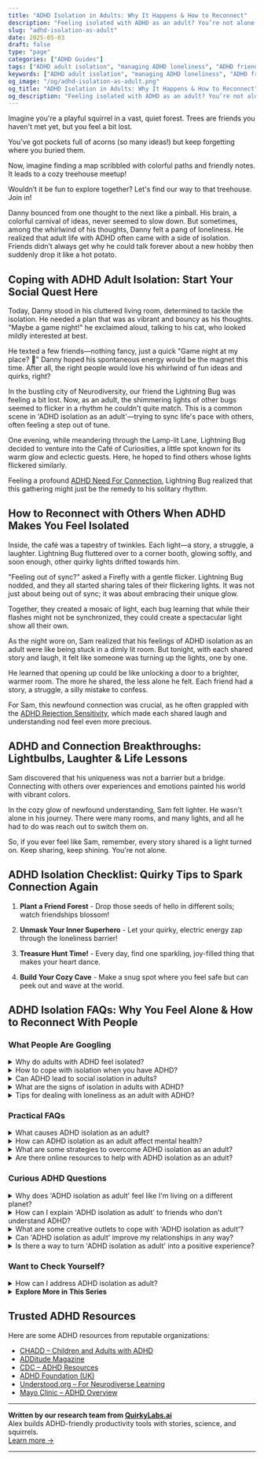 ```yaml
---
title: "ADHD Isolation in Adults: Why It Happens & How to Reconnect"
description: "Feeling isolated with ADHD as an adult? You’re not alone. Discover why disconnection happens and how to build genuine, joyful connections that feel right for you."
slug: "adhd-isolation-as-adult"
date: 2025-05-03
draft: false
type: "page"
categories: ["ADHD Guides"]
tags: ["ADHD adult isolation", "managing ADHD loneliness", "ADHD friendship challenges", "adult ADHD community", "ADHD connection tips", "ADHD emotional support", "ADHD social strategies"]
keywords: ["ADHD adult isolation", "managing ADHD loneliness", "ADHD friendship challenges", "adult ADHD community", "ADHD connection tips", "ADHD emotional support", "ADHD social strategies"]
og_image: "/og/adhd-isolation-as-adult.png"
og_title: "ADHD Isolation in Adults: Why It Happens & How to Reconnect"
og_description: "Feeling isolated with ADHD as an adult? You’re not alone. Discover why disconnection happens and how to build genuine, joyful connections that feel right for you."
---
```


Imagine you're a playful squirrel in a vast, quiet forest. Trees are friends you haven't met yet, but you feel a bit lost. 

You've got pockets full of acorns (so many ideas!) but keep forgetting where you buried them. 

Now, imagine finding a map scribbled with colorful paths and friendly notes. It leads to a cozy treehouse meetup!

Wouldn’t it be fun to explore together? Let's find our way to that treehouse. Join in!

Danny bounced from one thought to the next like a pinball. His brain, a colorful carnival of ideas, never seemed to slow down. But sometimes, among the whirlwind of his thoughts, Danny felt a pang of loneliness. He realized that adult life with ADHD often came with a side of isolation. Friends didn’t always get why he could talk forever about a new hobby then suddenly drop it like a hot potato.

## Coping with ADHD Adult Isolation: Start Your Social Quest Here

Today, Danny stood in his cluttered living room, determined to tackle the isolation. He needed a plan that was as vibrant and bouncy as his thoughts. "Maybe a game night!" he exclaimed aloud, talking to his cat, who looked mildly interested at best.

He texted a few friends—nothing fancy, just a quick "Game night at my place? 🎲" Danny hoped his spontaneous energy would be the magnet this time. After all, the right people would love his whirlwind of fun ideas and quirks, right?

In the bustling city of Neurodiversity, our friend the Lightning Bug was feeling a bit lost. Now, as an adult, the shimmering lights of other bugs seemed to flicker in a rhythm he couldn't quite match. This is a common scene in 'ADHD isolation as an adult'—trying to sync life's pace with others, often feeling a step out of tune.

One evening, while meandering through the Lamp-lit Lane, Lightning Bug decided to venture into the Café of Curiosities, a little spot known for its warm glow and eclectic guests. Here, he hoped to find others whose lights flickered similarly.

Feeling a profound [ADHD Need For Connection](/pages/adhd-need-for-connection/), Lightning Bug realized that this gathering might just be the remedy to his solitary rhythm.

## How to Reconnect with Others When ADHD Makes You Feel Isolated

Inside, the café was a tapestry of twinkles. Each light—a story, a struggle, a laughter. Lightning Bug fluttered over to a corner booth, glowing softly, and soon enough, other quirky lights drifted towards him.

"Feeling out of sync?" asked a Firefly with a gentle flicker. Lightning Bug nodded, and they all started sharing tales of their flickering lights. It was not just about being out of sync; it was about embracing their unique glow.

Together, they created a mosaic of light, each bug learning that while their flashes might not be synchronized, they could create a spectacular light show all their own.

As the night wore on, Sam realized that his feelings of ADHD isolation as an adult were like being stuck in a dimly lit room. But tonight, with each shared story and laugh, it felt like someone was turning up the lights, one by one.

He learned that opening up could be like unlocking a door to a brighter, warmer room. The more he shared, the less alone he felt. Each friend had a story, a struggle, a silly mistake to confess.

For Sam, this newfound connection was crucial, as he often grappled with the [ADHD Rejection Sensitivity](/pages/adhd-rejection-sensitivity/), which made each shared laugh and understanding nod feel even more precious.

## ADHD and Connection Breakthroughs: Lightbulbs, Laughter & Life Lessons

Sam discovered that his uniqueness was not a barrier but a bridge. Connecting with others over experiences and emotions painted his world with vibrant colors.

In the cozy glow of newfound understanding, Sam felt lighter. He wasn't alone in his journey. There were many rooms, and many lights, and all he had to do was reach out to switch them on.

So, if you ever feel like Sam, remember, every story shared is a light turned on. Keep sharing, keep shining. You're not alone.

## ADHD Isolation Checklist: Quirky Tips to Spark Connection Again

1. **Plant a Friend Forest** - Drop those seeds of hello in different soils; watch friendships blossom!

2. **Unmask Your Inner Superhero** - Let your quirky, electric energy zap through the loneliness barrier!

3. **Treasure Hunt Time!** - Every day, find one sparkling, joy-filled thing that makes your heart dance.

4. **Build Your Cozy Cave** - Make a snug spot where you feel safe but can peek out and wave at the world.

## ADHD Isolation FAQs: Why You Feel Alone & How to Reconnect With People

### What People Are Googling

<details><summary>Why do adults with ADHD feel isolated?</summary><p>Adults with ADHD often feel isolated because they might struggle with social interactions and maintaining relationships, which can be challenging when you're managing symptoms like impulsivity, forgetfulness, or difficulty following conversations. Additionally, the fear of being misunderstood or judged for their symptoms can lead some adults with ADHD to withdraw and keep to themselves. It's really important to remember that these feelings are quite common, and reaching out for support, whether through friends, family, or ADHD communities, can be incredibly comforting and beneficial. You're definitely not alone in this, and there are many who truly understand and empathize with what you're going through.</p></details>
<details><summary>How to cope with isolation when you have ADHD?</summary><p>Feeling isolated can be especially tough when you have ADHD, so it's important to gently remind yourself that you're not alone in this. One comforting step is to seek out communities, perhaps online or local groups, where you can connect with others who understand the challenges of ADHD. Engaging in activities that boost your dopamine levels, like exercise, hobbies, or even small tasks you enjoy, can also help lift your spirits. Remember, reaching out to a friend, family member, or a professional for a chat can make a significant difference in brightening your day.</p></details>
<details><summary>Can ADHD lead to social isolation in adults?</summary><p>Absolutely, and you’re not alone in feeling this way. Many adults with ADHD find social interactions challenging due to difficulties with attention, impulsivity, and sometimes misunderstanding social cues. This can sometimes lead to feelings of being misunderstood or out of sync with others, which might result in pulling back from social situations to avoid discomfort or embarrassment. Remember, this is a common experience, and seeking support through therapy, ADHD coaching, or support groups can be incredibly helpful in navigating these challenges.</p></details>
<details><summary>What are the signs of isolation in adults with ADHD?</summary><p>Certainly! Adults with ADHD might experience isolation due to feeling misunderstood or overwhelmed in social situations. You might notice someone withdrawing from friends or activities they used to enjoy, or perhaps they’re expressing feelings of loneliness or sadness more often than usual. They might also overthink social interactions or avoid them altogether due to fear of rejection or misunderstanding. It’s important to approach the situation with kindness and understanding, offering support and encouraging them to explore strategies that foster connection in comfortable, manageable ways.</p></details>
<details><summary>Tips for dealing with loneliness as an adult with ADHD?</summary><p>Dealing with loneliness, especially as an adult with ADHD, can often feel challenging, but you're definitely not alone in this. One helpful tip is to engage in activities that stimulate your interest and passion—whether it's a creative hobby, sport, or a learning group—which can naturally lead you to connect with like-minded individuals. Additionally, consider regular meet-ups, like support groups or clubs tailored to ADHD, where you can share experiences and strategies in a non-judgmental space. Above all, remember that reaching out for social connections is a brave and worthwhile step towards enriching your life.</p></details>



### Practical FAQs

<details><summary>What causes ADHD isolation as an adult?</summary><p>Experiencing isolation as an adult with ADHD is quite common, and it usually stems from a few understandable factors. Social interactions can sometimes feel overwhelming due to difficulties with attention and regulation of emotions, making it tempting to withdraw and avoid potentially stressful situations. Additionally, past experiences of misunderstandings or not feeling "in sync" with others can increase feelings of being different or disconnected. But remember, you're not alone in feeling this way, and there are strategies and supportive communities that can help bridge that gap and enhance your social experiences.</p></details>
<details><summary>How can ADHD isolation as an adult affect mental health?</summary><p>Experiencing isolation as an adult with ADHD can significantly impact your mental health, often intensifying feelings of sadness or anxiety. It's common to feel disconnected or misunderstood, which can lead to withdrawing from social situations and exacerbating feelings of loneliness. Remember, your experiences are valid, and it's okay to seek support through friends, family, or mental health professionals. Building a supportive community, whether online or in-person, can greatly alleviate these feelings and remind you that you're not alone in your journey.</p></details>
<details><summary>What are some strategies to overcome ADHD isolation as an adult?</summary><p>Absolutely, finding ways to connect can really make a difference. One helpful strategy is joining local or online groups that share your interests or experiences with ADHD. It’s a great way to meet people who understand what you’re going through. Another approach is scheduling regular check-ins with friends or family, which can help create a supportive routine. Lastly, trying out new activities like classes or workshops can not only broaden your social network but also boost your confidence. Remember, reaching out takes courage, but it's a brave step towards enriching your social life.</p></details>
<details><summary>Are there online resources to help with ADHD isolation as an adult?</summary><p>Absolutely, you're definitely not alone in feeling this way! There are many online resources specifically designed to help adults with ADHD feel more connected and supported. Websites like ADDA (Attention Deficit Disorder Association) offer virtual support groups, webinars, and a community forum where you can meet others who truly understand what you're going through. Social media platforms also have numerous ADHD-focused groups where you can share experiences, tips, and encouragement in a welcoming and understanding environment. These resources can be a wonderful way to reduce feelings of isolation and build a supportive network.</p></details>



### Curious ADHD Questions

<details><summary>Why does 'ADHD isolation as adult' feel like I'm living on a different planet?</summary><p>Feeling isolated as an adult with ADHD can often feel like you're living on a different planet, and it's completely understandable why you might feel this way. The unique way your brain processes information, manages emotions, and handles tasks can sometimes make connecting with others who don't share these experiences a bit challenging. Remember, though, that your perspective is incredibly valuable, and there are communities and spaces where people share similar experiences. Reaching out to ADHD support groups or online forums can help bridge that gap, making the vast universe feel a bit more like home.</p></details>
<details><summary>How can I explain 'ADHD isolation as adult' to friends who don't understand ADHD?</summary><p>Absolutely, bringing friends into our world can sometimes feel like a challenge, but it's wonderful that you're looking to bridge that understanding. You might start by explaining that ADHD can sometimes make social interactions more exhausting for you than for others. It’s not about not wanting to spend time with them, but more about how your brain processes social engagement and stimuli, which can lead to feeling overwhelmed or needing more time alone to recharge. Assure them that your need for downtime doesn't change how much you value their friendship—it's just part of how you manage your energy and interactions.</p></details>
<details><summary>What are some creative outlets to cope with 'ADHD isolation as adult'?</summary><p>Absolutely, finding creative outlets can be a wonderful way to cope with feelings of isolation that sometimes come with ADHD. You might consider diving into activities that resonate with your interests and allow for self-expression, such as painting, writing, or crafting. These hobbies not only give you a space to explore your creativity but can also connect you with like-minded communities, both online and in person. Joining workshops or classes can be particularly enriching, as they combine learning new skills with social interactions, helping to ease feelings of isolation.</p></details>
<details><summary>Can 'ADHD isolation as adult' improve my relationships in any way?</summary><p>Absolutely, taking some time for "ADHD isolation" as an adult can indeed have a beneficial impact on your relationships. This personal time allows you to recharge and reflect away from the hustle and bustle, which can help you manage your energy and emotions more effectively. When you return to your social circles or family, you might find yourself more present and attentive, qualities that greatly enhance relationships. Plus, understanding your need for isolation can help others appreciate your boundaries and unique ways of processing, fostering deeper mutual respect.</p></details>
<details><summary>Is there a way to turn 'ADHD isolation as adult' into a positive experience?</summary><p>Absolutely, turning the feeling of isolation that sometimes comes with ADHD into a positive experience is definitely possible! Consider this time as a wonderful opportunity to explore your personal interests and hobbies that you might not get around to when you're caught up in social activities. This can also be a great moment to connect with yourself, practicing mindfulness or simply enjoying the peace. Additionally, online communities and forums for ADHD can offer support and camaraderie without the need for physical presence, allowing you to engage and interact at your own pace.</p></details>



### Want to Check Yourself?

<details><summary>How can I address ADHD isolation as adult?</summary><p>Dealing with feelings of isolation as an adult with ADHD can certainly be tough, but remember, you're not alone in this. One effective way to address this is by connecting with others who understand what you're going through, perhaps through local or online ADHD support groups. These spaces can offer not only understanding and camaraderie but also practical advice for dealing with everyday challenges. Additionally, consider exploring hobbies or activities that spark your interest, as these can be wonderful avenues for meeting new people and building meaningful connections. Remember, every step you take towards reaching out and connecting with others is a positive step towards reducing isolation.</p></details>

<script type="application/ld+json">
{
  "@context": "https://schema.org",
  "@type": "FAQPage",
  "mainEntity": [
    {
      "@type": "Question",
      "name": "Why do adults with ADHD feel isolated?",
      "acceptedAnswer": {
        "@type": "Answer",
        "text": "Adults with ADHD often feel isolated because they might struggle with social interactions and maintaining relationships, which can be challenging when you're managing symptoms like impulsivity, forgetfulness, or difficulty following conversations. Additionally, the fear of being misunderstood or judged for their symptoms can lead some adults with ADHD to withdraw and keep to themselves. It's really important to remember that these feelings are quite common, and reaching out for support, whether through friends, family, or ADHD communities, can be incredibly comforting and beneficial. You're definitely not alone in this, and there are many who truly understand and empathize with what you're going through."
      }
    },
    {
      "@type": "Question",
      "name": "How to cope with isolation when you have ADHD?",
      "acceptedAnswer": {
        "@type": "Answer",
        "text": "Feeling isolated can be especially tough when you have ADHD, so it's important to gently remind yourself that you're not alone in this. One comforting step is to seek out communities, perhaps online or local groups, where you can connect with others who understand the challenges of ADHD. Engaging in activities that boost your dopamine levels, like exercise, hobbies, or even small tasks you enjoy, can also help lift your spirits. Remember, reaching out to a friend, family member, or a professional for a chat can make a significant difference in brightening your day."
      }
    },
    {
      "@type": "Question",
      "name": "Can ADHD lead to social isolation in adults?",
      "acceptedAnswer": {
        "@type": "Answer",
        "text": "Absolutely, and you\u2019re not alone in feeling this way. Many adults with ADHD find social interactions challenging due to difficulties with attention, impulsivity, and sometimes misunderstanding social cues. This can sometimes lead to feelings of being misunderstood or out of sync with others, which might result in pulling back from social situations to avoid discomfort or embarrassment. Remember, this is a common experience, and seeking support through therapy, ADHD coaching, or support groups can be incredibly helpful in navigating these challenges."
      }
    },
    {
      "@type": "Question",
      "name": "What are the signs of isolation in adults with ADHD?",
      "acceptedAnswer": {
        "@type": "Answer",
        "text": "Certainly! Adults with ADHD might experience isolation due to feeling misunderstood or overwhelmed in social situations. You might notice someone withdrawing from friends or activities they used to enjoy, or perhaps they\u2019re expressing feelings of loneliness or sadness more often than usual. They might also overthink social interactions or avoid them altogether due to fear of rejection or misunderstanding. It\u2019s important to approach the situation with kindness and understanding, offering support and encouraging them to explore strategies that foster connection in comfortable, manageable ways."
      }
    },
    {
      "@type": "Question",
      "name": "Tips for dealing with loneliness as an adult with ADHD?",
      "acceptedAnswer": {
        "@type": "Answer",
        "text": "Dealing with loneliness, especially as an adult with ADHD, can often feel challenging, but you're definitely not alone in this. One helpful tip is to engage in activities that stimulate your interest and passion\u2014whether it's a creative hobby, sport, or a learning group\u2014which can naturally lead you to connect with like-minded individuals. Additionally, consider regular meet-ups, like support groups or clubs tailored to ADHD, where you can share experiences and strategies in a non-judgmental space. Above all, remember that reaching out for social connections is a brave and worthwhile step towards enriching your life."
      }
    }
  ]
}
</script>
<script type="application/ld+json">
{
  "@context": "https://schema.org",
  "@type": "Article",
  "author": {
    "@type": "Person",
    "name": "QuirkyLabs",
    "url": "https://quirkylabs.ai/about"
  },
  "headline": "ADHD isolation as adult: \"Beat ADHD Isolation as an Adult: Find Your Tribe!\"",
  "mainEntityOfPage": "https://blog.quirkylabs.ai/pages/adhd-isolation-as-adult/",
  "datePublished": "2025-05-03"
}
</script>
<script type="application/ld+json">
{
  "@context": "https://schema.org",
  "@type": "BreadcrumbList",
  "itemListElement": [
    {
      "@type": "ListItem",
      "position": 1,
      "name": "Home",
      "item": "https://quirkylabs.ai/"
    },
    {
      "@type": "ListItem",
      "position": 2,
      "name": "Blog",
      "item": "https://blog.quirkylabs.ai/"
    },
    {
      "@type": "ListItem",
      "position": 3,
      "name": "ADHD isolation as adult: \"Beat ADHD Isolation as an Adult: Find Your Tribe!\"",
      "item": "https://blog.quirkylabs.ai/pages/adhd-isolation-as-adult/"
    }
  ]
}
</script>

<details>
<summary><strong>Explore More in This Series</strong></summary>

- [Adhd Too Weird To Be Loved](/pages/adhd-too-weird-to-be-loved/)
- [Adhd Lonely Despite Being Social](/pages/adhd-lonely-despite-being-social/)
- [Adhd Fear Of Being Too Much](/pages/adhd-fear-of-being-too-much/)
- [Adhd Social Anxiety Layer](/pages/adhd-social-anxiety-layer/)
- [Adhd Social Burnout](/pages/adhd-social-burnout/)
- [Adhd Constant Overthinking](/pages/adhd-constant-overthinking/)
- [Adhd Hiding True Self](/pages/adhd-hiding-true-self/)
- [Adhd Cant Explain Yourself](/pages/adhd-cant-explain-yourself/)
</details>



## Trusted ADHD Resources

Here are some ADHD resources from reputable organizations:

- [CHADD – Children and Adults with ADHD](https://chadd.org)
- [ADDitude Magazine](https://www.additudemag.com)
- [CDC – ADHD Resources](https://www.cdc.gov/ncbddd/adhd)
- [ADHD Foundation (UK)](https://www.adhdfoundation.org.uk)
- [Understood.org – For Neurodiverse Learning](https://www.understood.org)
- [Mayo Clinic – ADHD Overview](https://www.mayoclinic.org/diseases-conditions/adhd)


---

**Written by our research team from [QuirkyLabs.ai](https://quirkylabs.ai)**  
Alex builds ADHD-friendly productivity tools with stories, science, and squirrels.  
[Learn more →](https://quirkylabs.ai)

---